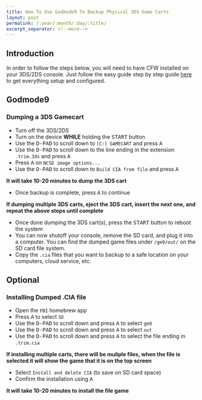 ```yaml
---
title: How To Use Godmode9 To Backup Physical 3DS Game Carts
layout: post
permalink: /:year/:month/:day/:title/
excerpt_separator: <!--more-->
---
```


## Introduction
In order to follow the steps below, you will need to have CFW installed on your 3DS/2DS console. Just follow the easy guide step by step guide [here](https://3ds.hacks.guide/) to get everything setup and configured.

<!--more-->

## Godmode9
### Dumping a 3DS Gamecart
- Turn off the 3DS/2DS
- Turn on the device **WHILE** holding the <kbd>START</kbd> button
- Use the <kbd>D-PAD</kbd> to scroll down to `[C:] GAMECART` and press <kbd>A</kbd>
- Use the <kbd>D-PAD</kbd> to scroll down to the line ending in the extension `.trim.3ds` and press <kbd>A</kbd>
- Press <kbd>A</kbd> on `NCSD image options...`
- Use the <kbd>D-PAD</kbd> to scroll down to `Build CIA from file` and press <kbd>A</kbd>

**It will take 10-20 minutes to dump the 3DS cart**

- Once backup is complete, press <kbd>A</kbd> to continue

**If dumping multiple 3DS carts, eject the 3DS cart, insert the next one, and repeat the above steps until complete**

- Once done dumping the 3DS cart(s), press the <kbd>START</kbd> button to reboot the system
- You can now shutoff your console, remove the SD card, and plug it into a computer. You can find the dumped game files under `/gm9/out/` on the SD card file system. 
- Copy the `.cia` files that you want to backup to a safe location on your computers, cloud service, etc.


## Optional
### Installing Dumped .CIA file
- Open the `FBI` homebrew app
- Press <kbd>A</kbd> to select `SD`
- Use the <kbd>D-PAD</kbd> to scroll down and press <kbd>A</kbd> to select `gm9`
- Use the <kbd>D-PAD</kbd> to scroll down and press <kbd>A</kbd> to select `out`
- Use the <kbd>D-PAD</kbd> to scroll down and press <kbd>A</kbd> to select the file ending in `.trim.cia` 

**If installing multiple carts, there will be muliple files, when the file is selected it will show the game that it is on the top screen**

- Select `Install and delete CIA` (to save on SD card space)
- Confirm the installation using <kbd>A</kbd>

**It will take 10-20 minutes to install the file game**